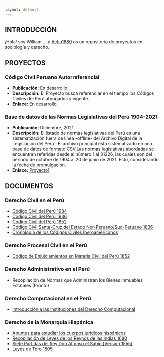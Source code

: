 ```yaml
---
layout: default
---
```


## INTRODUCCIÓN

¡Hola! soy William ... y [Actio1680](https://github.com/actio1680) es un repositorio de proyectos en sociología y derecho. 

<!-- <img class="profile-picture" src="codefavicon.png"> -->

## PROYECTOS

### Código Civil Peruano Autorreferencial
- **Publicación:** En desarrollo
- **Descripción:** El Proyecto busca referenciar en el tiempo los Códigos Civiles del Perú abrogados y vigente. 
- **Enlace:** En desarrollo

### Base de datos de las Normas Legislativas del Perú 1904-2021
- **Publicación:** Diciembre, 2021
- **Descripción:** El listado de normas legislativas del Perú es una sistematización fuera de línea -offline- del Archivo Digital de la Legislación del Perú . El archivo principal está sistematizado en una base de datos de formato CSV.Las normas legislativas abordadas se encuentran referidas desde el número 1 al 31226, las cuales son del periodo de octubre de 1904 al 20 de junio de 2021. Esto, considerando la fecha de promulgación.
- **Enlace:** [Proyecto1](proyectos/proyecto1.md)


## DOCUMENTOS
### Derecho Civil en el Perú
- [Código Civil del Perú 1984](paginas/cc1984.md)
- [Código Civil del Perú 1936](paginas/cc1936.md)
- [Código Civil del Perú 1852](paginas/cc1852.md)
- [Código Civil Santa-Cruz del Estado Nor-Peruano/Sud-Peruano 1836](paginas/cc1836.md)
- [Cronología de los Códigos Civiles Iberoaméricanos](paginas/cronologiacc.md)


### Derecho Procesal Civil en el Perú
- [Código de Enjuiciamientos en Materia Civil del Perú 1852](paginas/cpcivil1852.md)

### Derecho Administrativo en el Perú
- Recopilación de Normas que Administran los Bienes Inmuebles Estatales (Pronto)

### Derecho Computacional en el Perú
- [Introducción a las instituciones del Derecho Computacional](paginas/instituciones-derecho-computacional.md)


### Derecho de la Monarquía Hispánica
- [Apuntes para estudiar los cuerpos jurídicos hispánicos](paginas/escritos/manual-derecho-monarquia-hispanica.md)
- [Recopilación de Leyes de los Reynos de las Indias 1680](paginas/recopilacion1680.md)
- [Siete Partidas del Rey Don Alfonso el Sabio [Versión 1555] ](paginas/sietepartidas.md)
- [Leyes de Toro 1505](paginas/leyestoro.md)




